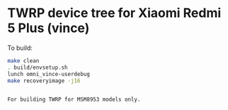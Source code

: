 TWRP device tree for Xiaomi Redmi 5 Plus (vince)
========================================================

To build:

```sh
make clean
. build/envsetup.sh
lunch omni_vince-userdebug
make recoveryimage -j16


For building TWRP for MSM8953 models only.
